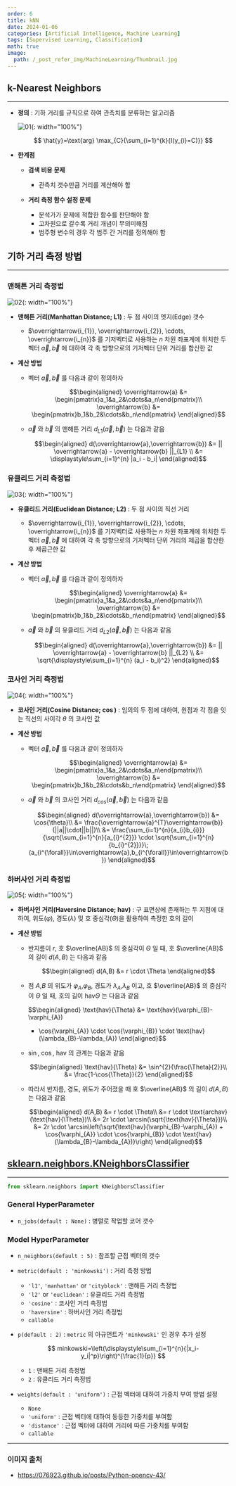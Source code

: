 ```yaml
---
order: 6
title: kNN
date: 2024-01-06
categories: [Artificial Intelligence, Machine Learning]
tags: [Supervised Learning, Classification]
math: true
image:
  path: /_post_refer_img/MachineLearning/Thumbnail.jpg
---
```


## k-Nearest Neighbors
-----

- **정의** : 기하 거리를 규칙으로 하여 관측치를 분류하는 알고리즘

    ![01](/_post_refer_img/MachineLearning/06-01.png){: width="100%"}

    $$
    \hat{y}=\text{arg} \max_{C}{\sum_{i=1}^{k}{I(y_{i}=C)}}
    $$

- **한계점**
    - **검색 비용 문제**
        - 관측치 갯수만큼 거리를 계산해야 함

    - **거리 측정 함수 설정 문제**
        - 분석가가 문제에 적합한 함수를 판단해야 함
        - 고차원으로 갈수록 거리 개념이 무의미해짐
        - 범주형 변수의 경우 각 범주 간 거리를 정의해야 함

## 기하 거리 측정 방법
-----

### 맨해튼 거리 측정법

![02](/_post_refer_img/MachineLearning/06-02.png){: width="100%"}

- **맨해튼 거리(Manhattan Distance; L1)** : 두 점 사이의 엣지(Edge) 갯수

    - $\overrightarrow{i_{1}}, \overrightarrow{i_{2}}, \cdots, \overrightarrow{i_{n}}$ 를 기저벡터로 사용하는 $n$ 차원 좌표계에 위치한 두 벡터 $\overrightarrow{a}, \overrightarrow{b}$ 에 대하여 각 축 방향으로의 기저벡터 단위 거리를 합산한 값

- **계산 방법**

    - 벡터 $\overrightarrow{a},\overrightarrow{b}$ 를 다음과 같이 정의하자

        $$\begin{aligned}
        \overrightarrow{a}
        &= \begin{pmatrix}a_1&a_2&\cdots&a_n\end{pmatrix}\\
        \overrightarrow{b}
        &= \begin{pmatrix}b_1&b_2&\cdots&b_n\end{pmatrix}
        \end{aligned}$$

    - $\overrightarrow{a}$ 와 $\overrightarrow{b}$ 의 맨해튼 거리 $d_{L1}(\overrightarrow{a},\overrightarrow{b})$ 는 다음과 같음

        $$\begin{aligned}
        d(\overrightarrow{a},\overrightarrow{b})
        &= || \overrightarrow{a} - \overrightarrow{b} ||_{L1} \\
        &= \displaystyle\sum_{i=1}^{n} |a_i - b_i|
        \end{aligned}$$

### 유클리드 거리 측정법

![03](/_post_refer_img/MachineLearning/06-03.png){: width="100%"}

- **유클리드 거리(Euclidean Distance; L2)** : 두 점 사이의 직선 거리
    - $\overrightarrow{i_{1}}, \overrightarrow{i_{2}}, \cdots, \overrightarrow{i_{n}}$ 를 기저벡터로 사용하는 $n$ 차원 좌표계에 위치한 두 벡터 $\overrightarrow{a}, \overrightarrow{b}$ 에 대하여 각 축 방향으로의 기저벡터 단위 거리의 제곱을 합산한 후 제곱근한 값

- **계산 방법**
    - 벡터 $\overrightarrow{a},\overrightarrow{b}$ 를 다음과 같이 정의하자

        $$\begin{aligned}
        \overrightarrow{a}
        &= \begin{pmatrix}a_1&a_2&\cdots&a_n\end{pmatrix}\\
        \overrightarrow{b}
        &= \begin{pmatrix}b_1&b_2&\cdots&b_n\end{pmatrix}
        \end{aligned}$$

    - $\overrightarrow{a}$ 와 $\overrightarrow{b}$ 의 유클리드 거리 $d_{L2}(\overrightarrow{a},\overrightarrow{b})$ 는 다음과 같음

        $$\begin{aligned}
        d(\overrightarrow{a},\overrightarrow{b})
        &= || \overrightarrow{a} - \overrightarrow{b} ||_{L2} \\
        &= \sqrt{\displaystyle\sum_{i=1}^{n} (a_i - b_i)^2}
        \end{aligned}$$

### 코사인 거리 측정법

![04](/_post_refer_img/MachineLearning/06-04.png){: width="100%"}

- **코사인 거리(Cosine Distance; $\cos$)** : 임의의 두 점에 대하여, 원점과 각 점을 잇는 직선의 사이각 $\theta$ 의 코사인 값

- **계산 방법**
    - 벡터 $\overrightarrow{a},\overrightarrow{b}$ 를 다음과 같이 정의하자

        $$\begin{aligned}
        \overrightarrow{a}
        &= \begin{pmatrix}a_1&a_2&\cdots&a_n\end{pmatrix}\\
        \overrightarrow{b}
        &= \begin{pmatrix}b_1&b_2&\cdots&b_n\end{pmatrix}
        \end{aligned}$$

    - $\overrightarrow{a}$ 와 $\overrightarrow{b}$ 의 코사인 거리 $d_{cos}(\overrightarrow{a},\overrightarrow{b})$ 는 다음과 같음

        $$\begin{aligned}
        d(\overrightarrow{a},\overrightarrow{b})
        &= \cos{\theta}\\
        &= \frac{\overrightarrow{a}^{T}\overrightarrow{b}}{||a||\cdot||b||}\\
        &= \frac{\sum_{i=1}^{n}{a_{i}b_{i}}}{\sqrt{\sum_{i=1}^{n}{a_{i}^{2}}} \cdot \sqrt{\sum_{i=1}^{n}{b_{i}^{2}}}}\;(a_{i^{\forall}}\in\overrightarrow{a},b_{i^{\forall}}\in\overrightarrow{b})
        \end{aligned}$$

### 하버사인 거리 측정법

![05](/_post_refer_img/MachineLearning/06-05.png){: width="100%"}

- **하버사인 거리(Haversine Distance; $\text{hav}$)** : 구 표면상에 존재하는 두 지점에 대하여, 위도($\varphi$), 경도($\lambda$) 및 호 중심각($\Theta$)을 활용하여 측정한 호의 길이

- **계산 방법**
    - 반지름이 $r$, 호 $\overline{AB}$ 의 중심각이 $\Theta$ 일 때, 호 $\overline{AB}$ 의 길이 $d(A,B)$ 는 다음과 같음

        $$\begin{aligned}
        d(A,B)
        &= r \cdot \Theta
        \end{aligned}$$

    - 점 $A$,$B$ 의 위도가 $\varphi_{A}$,$\varphi_{B}$, 경도가 $\lambda_{A}$,$\lambda_{B}$ 이고, 호 $\overline{AB}$ 의 중심각이 $\Theta$ 일 때, 호의 길이 $\text{hav}{\Theta}$ 는 다음과 같음

        $$\begin{aligned}
        \text{hav}{\Theta}
        &= \text{hav}(\varphi_{B}-\varphi_{A})
        + \cos{\varphi_{A}} \cdot \cos{\varphi_{B}} \cdot \text{hav}(\lambda_{B}-\lambda_{A})
        \end{aligned}$$

    - $\sin$, $\cos$, $\text{hav}$ 의 관계는 다음과 같음

        $$\begin{aligned}
        \text{hav}{\Theta}
        &= \sin^{2}{\frac{\Theta}{2}}\\
        &= \frac{1-\cos{\Theta}}{2}
        \end{aligned}$$

    - 따라서 반지름, 경도, 위도가 주어졌을 때 호 $\overline{AB}$ 의 길이 $d(A,B)$ 는 다음과 같음

        $$\begin{aligned}
        d(A,B)
        &= r \cdot \Theta\\
        &= r \cdot \text{archav}(\text{hav}{\Theta})\\
        &= 2r \cdot \arcsin(\sqrt{\text{hav}{\Theta}})\\
        &= 2r \cdot \arcsin\left(\sqrt{\text{hav}(\varphi_{B}-\varphi_{A}) + \cos{\varphi_{A}} \cdot \cos{\varphi_{B}} \cdot \text{hav}(\lambda_{B}-\lambda_{A})}\right)
        \end{aligned}$$

## [sklearn.neighbors.KNeighborsClassifier](https://scikit-learn.org/stable/modules/generated/sklearn.neighbors.KNeighborsClassifier.html#sklearn-neighbors-kneighborsclassifier)
-----

```python
from sklearn.neighbors import KNeighborsClassifier
```

### General HyperParameter

- `n_jobs(default : None)` : 병렬로 작업할 코어 갯수

### Model HyperParameter

- `n_neighbors(default : 5)` : 참조할 근접 벡터의 갯수

- `metric(default : 'minkowski')` : 거리 측정 방법
    - `'l1'`, `'manhattan'` or `'cityblock'` : 맨해튼 거리 측정법
    - `'l2'` or `'euclidean'` : 유클리드 거리 측정법
    - `'cosine'` : 코사인 거리 측정법
    - `'haversine'` : 하버사인 거리 측정법
    - `callable`

- `p(default : 2)` : `metric` 의 아규먼트가 `'minkowski'` 인 경우 추가 설정

    $$
    minkowski=\left(\displaystyle\sum_{i=1}^{n}{|x_i-y_i|^p}\right)^{\frac{1}{p}}
    $$

    - `1` : 맨해튼 거리 측정법
    - `2` : 유클리드 거리 측정법

- `weights(default : 'uniform')` : 근접 벡터에 대하여 가중치 부여 방법 설정
    - `None`
    - `'uniform'` : 근접 벡터에 대하여 동등한 가중치를 부여함
    - `'distance'` : 근접 벡터에 대하여 거리에 따른 가중치를 부여함
    - `callable`

-----

### 이미지 출처

- https://076923.github.io/posts/Python-opencv-43/
